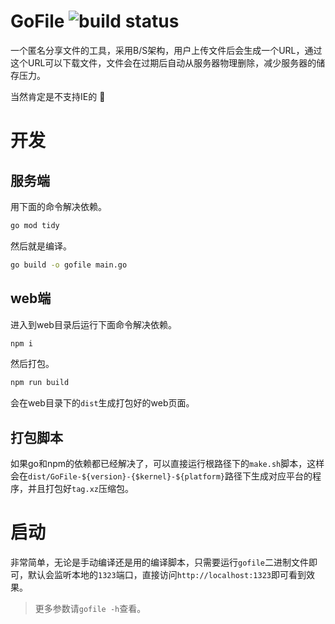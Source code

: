 # GoFile ![build status](https://github.com/ecator/gofile/actions/workflows/build.yml/badge.svg)

一个匿名分享文件的工具，采用B/S架构，用户上传文件后会生成一个URL，通过这个URL可以下载文件，文件会在过期后自动从服务器物理删除，减少服务器的储存压力。

当然肯定是不支持IE的  :no_entry_sign:

# 开发

## 服务端


用下面的命令解决依赖。

```sh
go mod tidy
```

然后就是编译。

```sh
go build -o gofile main.go
```

## web端

进入到web目录后运行下面命令解决依赖。

```sh
npm i
```

然后打包。

```sh
npm run build
```

会在web目录下的`dist`生成打包好的web页面。


## 打包脚本

如果go和npm的依赖都已经解决了，可以直接运行根路径下的`make.sh`脚本，这样会在`dist/GoFile-${version}-{$kernel}-${platform}`路径下生成对应平台的程序，并且打包好`tag.xz`压缩包。



# 启动

非常简单，无论是手动编译还是用的编译脚本，只需要运行`gofile`二进制文件即可，默认会监听本地的`1323`端口，直接访问`http://localhost:1323`即可看到效果。

> 更多参数请`gofile -h`查看。


